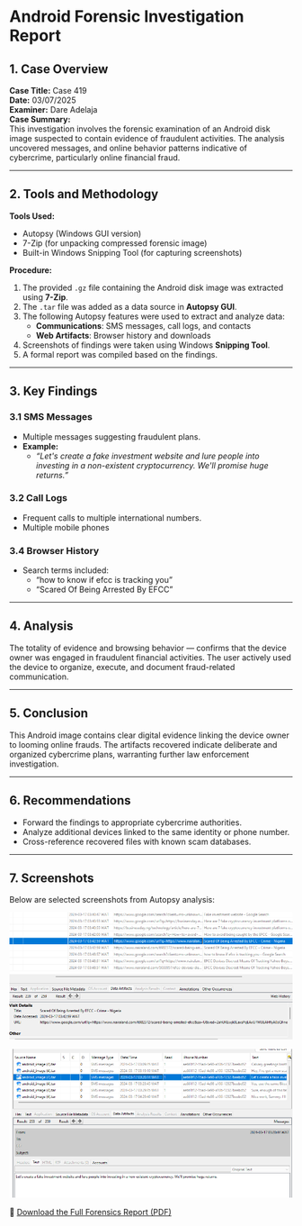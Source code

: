 # Android Forensic Investigation Report

## 1. Case Overview

**Case Title:** Case 419  
**Date:** 03/07/2025  
**Examiner:** Dare Adelaja  
**Case Summary:**  
This investigation involves the forensic examination of an Android disk image suspected to contain evidence of fraudulent activities. The analysis uncovered messages, and online behavior patterns indicative of cybercrime, particularly online financial fraud.

---

## 2. Tools and Methodology

**Tools Used:**
- Autopsy (Windows GUI version)
- 7-Zip (for unpacking compressed forensic image)
- Built-in Windows Snipping Tool (for capturing screenshots)

**Procedure:**
1. The provided `.gz` file containing the Android disk image was extracted using **7-Zip**.
2. The `.tar` file was added as a data source in **Autopsy GUI**.
3. The following Autopsy features were used to extract and analyze data:
   - **Communications**: SMS messages, call logs, and contacts
   - **Web Artifacts**: Browser history and downloads
4. Screenshots of findings were taken using Windows **Snipping Tool**.
5. A formal report was compiled based on the findings.

---

## 3. Key Findings

### 3.1 SMS Messages  
- Multiple messages suggesting fraudulent plans.
- **Example:**
  - _“Let's create a fake investment website and lure people into investing in a non-existent cryptocurrency. We'll promise huge returns.”_
   
### 3.2 Call Logs  
- Frequent calls to multiple international numbers.
- Multiple mobile phones


### 3.4 Browser History  
- Search terms included:
  - “how to know if efcc is tracking you”
  - “Scared Of Being Arrested By EFCC”


---

## 4. Analysis

The totality of evidence and browsing behavior — confirms that the device owner was engaged in fraudulent financial activities. The user actively used the device to organize, execute, and document fraud-related communication.

---

## 5. Conclusion

This Android image contains clear digital evidence linking the device owner to looming online frauds. The artifacts recovered indicate deliberate and organized cybercrime plans, warranting further law enforcement investigation.

---

## 6. Recommendations

- Forward the findings to appropriate cybercrime authorities.
- Analyze additional devices linked to the same identity or phone number.
- Cross-reference recovered files with known scam databases.

---

## 7. Screenshots

Below are selected screenshots from Autopsy analysis:

![Browser History](https://github.com/Lone-Warlock/DSA-FINAL-PROJECT-I/blob/main/ANDROID_PHONE_DIGITAL_FORENSICS/EXHIBIT%20A.png)

![SMS Messages](https://github.com/Lone-Warlock/DSA-FINAL-PROJECT-I/blob/main/ANDROID_PHONE_DIGITAL_FORENSICS/EXHIBIT%20E.png) 

📄 [Download the Full Forensics Report (PDF)](https://github.com/Lone-Warlock/DSA-FINAL-PROJECT-I/blob/main/ANDROID_PHONE_DIGITAL_FORENSICS/Autopsy%20Forensic%20Report.pdf)


